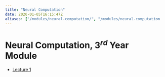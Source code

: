 ```yaml
---
title: "Neural Computation"
date: 2020-01-05T16:15:47Z
aliases: ["/modules/neural-computation/", "/modules/neural-computation.md"]
---
```


# Neural Computation, $3^{rd}$ Year Module

- [Lecture 1](/modules/neural-computation/lecture1/)
